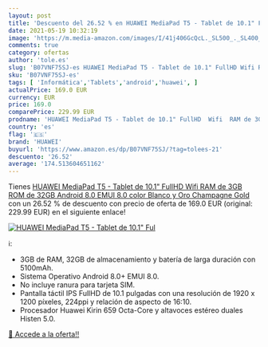 ```yaml
---
layout: post
title: 'Descuento del 26.52 % en HUAWEI MediaPad T5 - Tablet de 10.1" Ful'
date: 2021-05-19 10:32:19
image: 'https://m.media-amazon.com/images/I/41j406GcQcL._SL500_._SL400_.jpg'
comments: true
category: ofertas
author: 'tole.es'
slug: 'B07VNF75SJ-es HUAWEI MediaPad T5 - Tablet de 10.1" FullHD Wifi RAM de...'
sku: 'B07VNF75SJ-es'
tags: [ 'Informática','Tablets','android','huawei', ]
actualPrice: 169.0 EUR
currency: EUR
price: 169.0
comparePrice: 229.99 EUR
prodname: 'HUAWEI MediaPad T5 - Tablet de 10.1" FullHD  Wifi  RAM de 3GB  ROM de 32GB  Android 8.0  EMUI 8.0   color Blanco y Oro  Champagne Gold '
country: 'es'
flag: '🇪🇸'
brand: 'HUAWEI'
buyurl: 'https://www.amazon.es/dp/B07VNF75SJ/?tag=tolees-21'
descuento: '26.52'
average: '174.513604651162'
---
```


Tienes [HUAWEI MediaPad T5 - Tablet de 10.1" FullHD  Wifi  RAM de 3GB  ROM de 32GB  Android 8.0  EMUI 8.0   color Blanco y Oro  Champagne Gold ](https://www.amazon.es/dp/B07VNF75SJ/?tag=tolees-21) con un 26.52 % de descuento con precio de oferta de 169.0 EUR (original: 229.99 EUR) en el siguiente enlace!

[![HUAWEI MediaPad T5 - Tablet de 10.1" Ful](https://m.media-amazon.com/images/I/41j406GcQcL._SL500_._SL400_.jpg)](https://www.amazon.es/dp/B07VNF75SJ/?tag=tolees-21)

ℹ️:

- 3GB de RAM, 32GB de almacenamiento y batería de larga duración con 5100mAh.
- Sistema Operativo Android 8.0+ EMUI 8.0.
- No incluye ranura para tarjeta SIM.
- Pantalla táctil IPS FullHD de 10.1 pulgadas con una resolución de 1920 x 1200 píxeles, 224ppi y relación de aspecto de 16:10.
- Procesador Huawei Kirin 659 Octa-Core y altavoces estéreo duales Histen 5.0.

[🛒 Accede a la oferta!!](https://www.amazon.es/dp/B07VNF75SJ/?tag=tolees-21)
